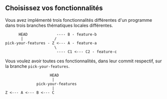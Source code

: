 ## Choisissez vos fonctionnalités

Vous avez implémenté trois fonctionnalités différentes d'un programme dans trois branches thématiques locales différentes.
          
          HEAD             ---- B - feature-b
           |              /
    pick-your-features - Z <--- A - feature-a
                          \
                           ---- C1 <--- C2 - feature-c
                           
Vous voulez avoir toutes ces fonctionnalités, dans leur commit respectif, sur la branche `pick-your-features`.

                        HEAD
                         |
                  pick-your-features
                         |
    Z <--- A <--- B <--- C
